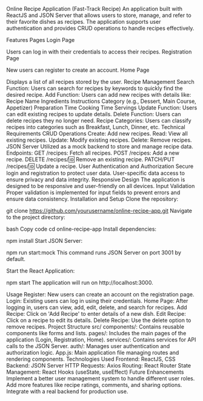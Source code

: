 Online Recipe Application (Fast-Track Recipe)
An application built with ReactJS and JSON Server that allows users to store, manage, and refer to their favorite dishes as recipes. The application supports user authentication and provides CRUD operations to handle recipes effectively.

Features
Pages
Login Page

Users can log in with their credentials to access their recipes.
Registration Page

New users can register to create an account.
Home Page

Displays a list of all recipes stored by the user.
Recipe Management
Search Function: Users can search for recipes by keywords to quickly find the desired recipe.
Add Function: Users can add new recipes with details like:
Recipe Name
Ingredients
Instructions
Category (e.g., Dessert, Main Course, Appetizer)
Preparation Time
Cooking Time
Servings
Update Function: Users can edit existing recipes to update details.
Delete Function: Users can delete recipes they no longer need.
Recipe Categories: Users can classify recipes into categories such as Breakfast, Lunch, Dinner, etc.
Technical Requirements
CRUD Operations
Create: Add new recipes.
Read: View all existing recipes.
Update: Modify existing recipes.
Delete: Remove recipes.
JSON Server
Utilized as a mock backend to store and manage recipe data.
Endpoints:
GET /recipes: Fetch all recipes.
POST /recipes: Add a new recipe.
DELETE /recipes/:id: Remove an existing recipe.
PATCH/PUT /recipes/:id: Update a recipe.
User Authentication and Authorization
Secure login and registration to protect user data.
User-specific data access to ensure privacy and data integrity.
Responsive Design
The application is designed to be responsive and user-friendly on all devices.
Input Validation
Proper validation is implemented for input fields to prevent errors and ensure data consistency.
Installation and Setup
Clone the repository:

git clone https://github.com/yourusername/online-recipe-app.git
Navigate to the project directory:

bash
Copy code
cd online-recipe-app
Install dependencies:


npm install
Start JSON Server:


npm run start:mock
This command runs JSON Server on port 3001 by default.

Start the React Application:


npm start
The application will run on http://localhost:3000.

Usage
Register: New users can create an account on the registration page.
Login: Existing users can log in using their credentials.
Home Page: After logging in, users can view, add, edit, delete, and search for recipes.
Add Recipe: Click on 'Add Recipe' to enter details of a new dish.
Edit Recipe: Click on a recipe to edit its details.
Delete Recipe: Use the delete option to remove recipes.
Project Structure
src/
components/: Contains reusable components like forms and lists.
pages/: Includes the main pages of the application (Login, Registration, Home).
services/: Contains services for API calls to the JSON Server.
auth/: Manages user authentication and authorization logic.
App.js: Main application file managing routes and rendering components.
Technologies Used
Frontend: ReactJS, CSS
Backend: JSON Server
HTTP Requests: Axios
Routing: React Router
State Management: React Hooks (useState, useEffect)
Future Enhancements
Implement a better user management system to handle different user roles.
Add more features like recipe ratings, comments, and sharing options.
Integrate with a real backend for production use.